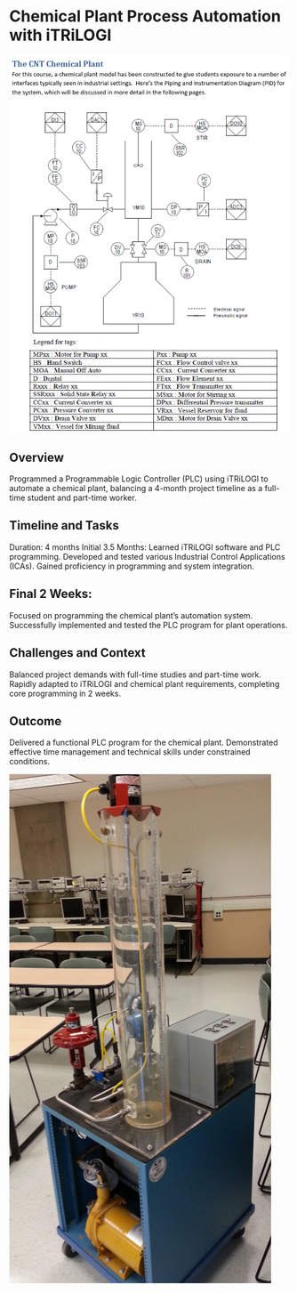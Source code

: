 # Chemical Plant Process Automation with iTRiLOGI

![Chem Plant](chemplant.png)

## Overview
Programmed a Programmable Logic Controller (PLC) using iTRiLOGI to automate a chemical plant, balancing a 4-month project timeline as a full-time student and part-time worker.
## Timeline and Tasks

Duration: 4 months
Initial 3.5 Months:
Learned iTRiLOGI software and PLC programming.
Developed and tested various Industrial Control Applications (ICAs).
Gained proficiency in programming and system integration.


## Final 2 Weeks:
Focused on programming the chemical plant’s automation system.
Successfully implemented and tested the PLC program for plant operations.



## Challenges and Context

Balanced project demands with full-time studies and part-time work.
Rapidly adapted to iTRiLOGI and chemical plant requirements, completing core programming in 2 weeks.

## Outcome

Delivered a functional PLC program for the chemical plant.
Demonstrated effective time management and technical skills under constrained conditions.


![Chem Plant](ChemPlant.jpg)
